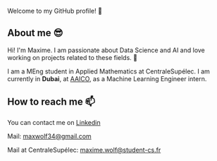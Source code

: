  Welcome to my GitHub profile! 🥳

## About me 😎

Hi! I'm Maxime. I am passionate about Data Science and AI and love working on projects related to these fields. 🤖

I am a MEng student in Applied Mathematics at CentraleSupélec. I am currently in **Dubai**, at [AAICO](https://www.aaico.com/), as a Machine Learning Engineer intern.

## How to reach me 📫

You can contact me on [Linkedin](https://www.linkedin.com/in/maxime-wolf/)

Mail: maxwolf34@gmail.com

Mail at CentraleSupélec: maxime.wolf@student-cs.fr


<!-- <img align="left" src="https://github-readme-stats.vercel.app/api?username=maxime7770&show_icons=true&theme=dark&locale=en&hide_border=true&include_all_commits=true&count_private=true" alt="maxime7770" /> 
